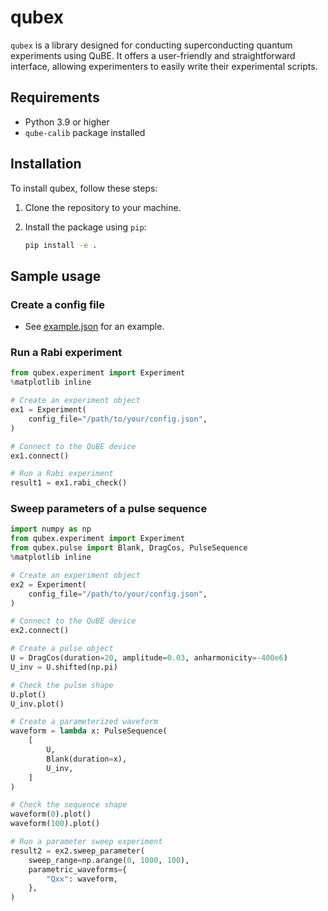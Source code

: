# qubex

`qubex` is a library designed for conducting superconducting quantum experiments using QuBE. It offers a user-friendly and straightforward interface, allowing experimenters to easily write their experimental scripts.


## Requirements

- Python 3.9 or higher
- `qube-calib` package installed


## Installation

To install qubex, follow these steps:

1. Clone the repository to your machine.

2. Install the package using `pip`:

   ```bash
   pip install -e .
   ```


## Sample usage

### Create a config file

- See [example.json](./qubex/configs/example.json) for an example.

### Run a Rabi experiment

```python
from qubex.experiment import Experiment
%matplotlib inline

# Create an experiment object
ex1 = Experiment(
    config_file="/path/to/your/config.json",
)

# Connect to the QuBE device
ex1.connect()

# Run a Rabi experiment
result1 = ex1.rabi_check()
```

### Sweep parameters of a pulse sequence

```python
import numpy as np
from qubex.experiment import Experiment
from qubex.pulse import Blank, DragCos, PulseSequence 
%matplotlib inline

# Create an experiment object
ex2 = Experiment(
    config_file="/path/to/your/config.json",
)

# Connect to the QuBE device
ex2.connect()

# Create a pulse object
U = DragCos(duration=20, amplitude=0.03, anharmonicity=-400e6)
U_inv = U.shifted(np.pi)

# Check the pulse shape
U.plot()
U_inv.plot()

# Create a parameterized waveform
waveform = lambda x: PulseSequence(
    [
        U,
        Blank(duration=x),
        U_inv,
    ]
)

# Check the sequence shape
waveform(0).plot()
waveform(100).plot()

# Run a parameter sweep experiment
result2 = ex2.sweep_parameter(
    sweep_range=np.arange(0, 1000, 100),
    parametric_waveforms={
        "Qxx": waveform,
    },
)
